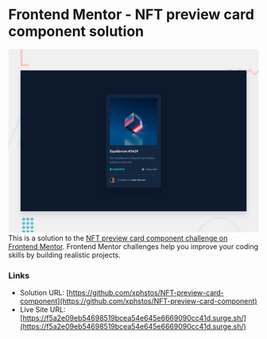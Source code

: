 # Frontend Mentor - NFT preview card component solution

![Solution for NFT preview card component challenge](./desktop-preview.jpg)
This is a solution to the [NFT preview card component challenge on Frontend Mentor](https://www.frontendmentor.io/challenges/nft-preview-card-component-SbdUL_w0U). Frontend Mentor challenges help you improve your coding skills by building realistic projects.

### Links

- Solution URL: [https://github.com/xphstos/NFT-preview-card-component](https://github.com/xphstos/NFT-preview-card-component)
- Live Site URL: [https://f5a2e09eb54698519bcea54e645e6669090cc41d.surge.sh/](https://f5a2e09eb54698519bcea54e645e6669090cc41d.surge.sh/)
